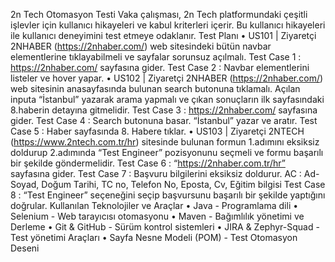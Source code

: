 2n Tech Otomasyon Testi
Vaka çalışması, 2n Tech platformundaki çeşitli işlevler için kullanıcı hikayeleri ve kabul kriterleri içerir. Bu kullanıcı hikayeleri ile kullanıcı deneyimini test etmeye odaklanır.
Test Planı
•	US101 | Ziyaretçi 2NHABER (https://2nhaber.com/) web sitesindeki bütün navbar elementlerine tıklayabilmeli ve sayfalar sorunsuz açılmalı.
	Test Case 1 : https://2nhaber.com/ sayfasına gider.
	Test Case 2 : Navbar elementlerini listeler ve hover yapar.
•	US102 | Ziyaretçi 2NHABER (https://2nhaber.com/) web sitesinin anasayfasında bulunan search butonuna tıklamalı. Açılan inputa “İstanbul” yazarak arama yapmalı ve çıkan sonuçların ilk sayfasındaki 8.haberin detayına gitmelidir.
             Test Case 3 : https://2nhaber.com/ sayfasına gider.
	Test Case 4 : Search butonuna basar. “İstanbul” yazar ve aratır.
	Test Case 5 : Haber sayfasında 8. Habere tıklar.
•	US103 | Ziyaretçi 2NTECH (https://www.2ntech.com.tr/hr) sitesinde bulunan formun 1.adımını eksiksiz doldurup 2.adımında “Test Engineer” pozisyonunu seçmeli ve formu başarılı bir şekilde göndermelidir.
Test Case 6 : “https://2nhaber.com.tr/hr” sayfasına gider.
Test Case 7 : Başvuru bilgilerini eksiksiz doldurur.
AC : Ad-Soyad, Doğum Tarihi, TC no, Telefon No, Eposta, Cv, Eğitim bilgisi
Test Case 8 : “Test Engineer” seçeneğini seçip başvursunu başarılı bir şekilde yaptığını doğrular.
Kullanılan Teknolojiler ve Araçlar
•	Java - Programlama dili
•	Selenium - Web tarayıcısı otomasyonu
•	Maven - Bağımlılık yönetimi ve Derleme
•	Git & GitHub - Sürüm kontrol sistemleri
•	JIRA & Zephyr-Squad - Test yönetimi Araçları
•	Sayfa Nesne Modeli (POM) - Test Otomasyon Deseni
